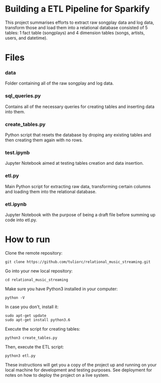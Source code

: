 # Building a ETL Pipeline for Sparkify

This project summarises efforts to extract raw songplay data and log data, transform those and load them into a relational database consisted of 5 tables: 1 fact table (songplays) and 4 dimension tables (songs, artists, users, and datetime). 

# Files

### data
Folder containing all of the raw songplay and log data.

### sql_queries.py
Contains all of the necessary queries for creating tables and inserting data into them.

### create_tables.py
Python script that resets the database by droping any existing tables and then creating them again with no rows.

### test.ipynb
Jupyter Notebook aimed at testing tables creation and data insertion.

### etl.py
Main Python script for extracting raw data, transforming certain columns and loading them into the relational database.

### etl.ipynb 
Jupyter Notebook with the purpose of being a draft file before summing up code into etl.py.


# How to run

Clone the remote repository:
```
git clone https://github.com/tuliorc/relational_music_streaming.git
```

Go into your new local repository:
```
cd relational_music_streaming
```

Make sure you have Python3 installed in your computer:
```
python -V
```

In case you don't, install it:
```
sudo apt-get update
sudo apt-get install python3.6
```
Execute the script for creating tables:
```
python3 create_tables.py
```
Then, execute the ETL script:
```
python3 etl.py
```
These instructions will get you a copy of the project up and running on your local machine for development and testing purposes. See deployment for notes on how to deploy the project on a live system.
